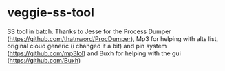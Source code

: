 # veggie-ss-tool
SS tool in batch. Thanks to Jesse for the Process Dumper (https://github.com/thatnword/ProcDumper), Mp3 for helping with alts list, original cloud generic (i changed it a bit) and pin system (https://github.com/mp3lol) and Buxh for helping with the gui (https://github.com/Buxh)
